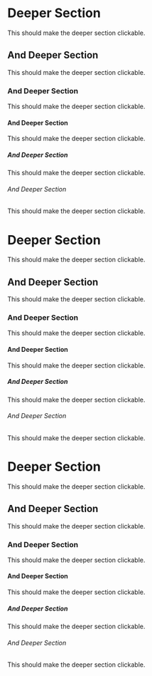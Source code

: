 # Deeper Section
This should make the deeper section clickable.

## And Deeper Section
This should make the deeper section clickable.

### And Deeper Section
This should make the deeper section clickable.

#### And Deeper Section
This should make the deeper section clickable.

##### And Deeper Section
This should make the deeper section clickable.

###### And Deeper Section
This should make the deeper section clickable.

# Deeper Section
This should make the deeper section clickable.

## And Deeper Section
This should make the deeper section clickable.

### And Deeper Section
This should make the deeper section clickable.

#### And Deeper Section
This should make the deeper section clickable.

##### And Deeper Section
This should make the deeper section clickable.

###### And Deeper Section
This should make the deeper section clickable.

# Deeper Section
This should make the deeper section clickable.

## And Deeper Section
This should make the deeper section clickable.

### And Deeper Section
This should make the deeper section clickable.

#### And Deeper Section
This should make the deeper section clickable.

##### And Deeper Section
This should make the deeper section clickable.

###### And Deeper Section
This should make the deeper section clickable.